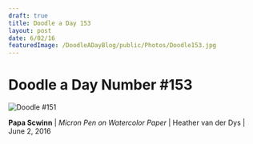 ```yaml
---
draft: true
title: Doodle a Day 153
layout: post
date: 6/02/16
featuredImage: /DoodleADayBlog/public/Photos/Doodle153.jpg
---
```


# Doodle a Day Number #153

![Doodle #151](/DoodleADayBlog/public/Photos/Doodle153.jpg)

**Papa Scwinn** | *Micron Pen on Watercolor Paper* | Heather van der Dys | June 2, 2016
